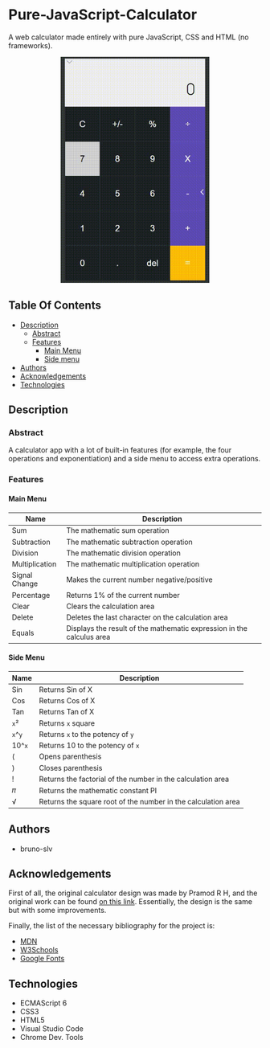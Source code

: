 # Pure-JavaScript-Calculator

A web calculator made entirely with pure JavaScript, CSS and HTML (no frameworks).

<p align="center">
    <img src="calc.gif" width="auto" height="450px">
</p>

## Table Of Contents

- [Description](#description)
    - [Abstract](#Abstract)
    - [Features](#Features)
        - [Main Menu](#Main-Menu)
        - [Side menu](#Side-menu)
- [Authors](#authors)
- [Acknowledgements](#Acknowledgements)
- [Technologies](#Technologies)

## Description

### Abstract
A calculator app with a lot of built-in features (for example, 
the four operations and exponentiation) and a side menu to access extra operations.

### Features

#### Main Menu
|Name|Description|
|-|-|
|Sum|The mathematic sum operation|
|Subtraction|The mathematic subtraction operation|
|Division|The mathematic division operation|
|Multiplication|The mathematic multiplication operation|
|Signal Change|Makes the current number negative/positive|
|Percentage|Returns 1% of the current number|
|Clear|Clears the calculation area|
|Delete|Deletes the last character on the calculation area|
|Equals|Displays the result of the mathematic expression in the calculus area|

#### Side Menu
|Name|Description|
|-|-|
|Sin|Returns Sin of X|
|Cos|Returns Cos of X|
|Tan|Returns Tan of X|
|`x`²|Returns `x` square|
|`x`^`y`|Returns `x` to the potency of `y`|
|10^`x`|Returns 10 to the potency of `x`|
|(|Opens parenthesis|
|)|Closes parenthesis|
|!|Returns the factorial of the number in the calculation area|
|𝜋|Returns the mathematic constant PI|
|√|Returns the square root of the number in the calculation area|

## Authors

- bruno-slv

## Acknowledgements
First of all, the original calculator design was made by Pramod R H, and the original work can be found [on this link](https://dribbble.com/shots/3157278-Calculator-App-Design). Essentially, the design is the same but with some improvements.

Finally, the list of the necessary bibliography for the project is:
- [MDN](https://developer.mozilla.org/)
- [W3Schools](www.w3schools.com)
- [Google Fonts](fonts.google.com)
## Technologies

- ECMAScript 6
- CSS3
- HTML5
- Visual Studio Code
- Chrome Dev. Tools
